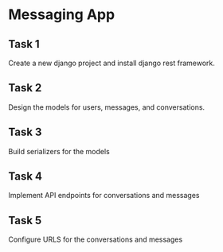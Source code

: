 # Messaging App

## Task 1
Create a new django project and install django rest framework.

## Task 2
Design the models for users, messages, and conversations.

## Task 3
Build serializers for the models

## Task 4
Implement API endpoints for conversations and messages

## Task 5
Configure URLS for the conversations and messages